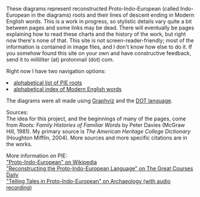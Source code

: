 These diagrams represent reconstructed Proto-Indo-European (called Indo-European in the diagrams) roots and their lines of descent ending in Modern English words. This is a work in progress, so stylistic details vary quite a bit between pages and some links may be dead. There will eventually be pages explaining how to read these charts and the history of the work, but right now there's none of that. This site is not screen-reader-friendly; most of the information is contained in image files, and I don't know how else to do it. If you somehow found this site on your own and have constructive feedback, send it to milliliter (at) protonmail (dot) com. 

Right now I have two navigation options:
<li><a href="root-list.html">alphabetical list of PIE roots</a></li>
<li><a href="alpha-index.html">alphabetical index of Modern English words</a></li>

The diagrams were all made using <a href="https://graphviz.org/">Graphviz</a> and the <a href="https://graphviz.org/doc/info/lang.html">DOT language</a>.

Sources:<br/>
The idea for this project, and the beginnings of many of the pages, come from <i>Roots: Family Histories of Familiar Words</i> by Peter Davies (McGraw Hill, 1981).
My primary source is <i>The American Heritage College Dictionary</i> (Houghton Mifflin, 2004). More sources and more specific citations are in the works.

More information on PIE:<br/>
<a href="https://en.wikipedia.org/wiki/Proto-Indo-European_language">"Proto-Indo-European" on Wikipedia</a><br/>
<a href="https://www.thegreatcoursesdaily.com/reconstructing-the-proto-indo-european-language/">"Reconstructing the Proto-Indo-European Language" on The Great Courses Daily</a><br/>
<a href="https://www.archaeology.org/exclusives/articles/1302-proto-indo-european-schleichers-fable">"Telling Tales in Proto-Indo-European" on Archaeology (with audio recording)<br/>
